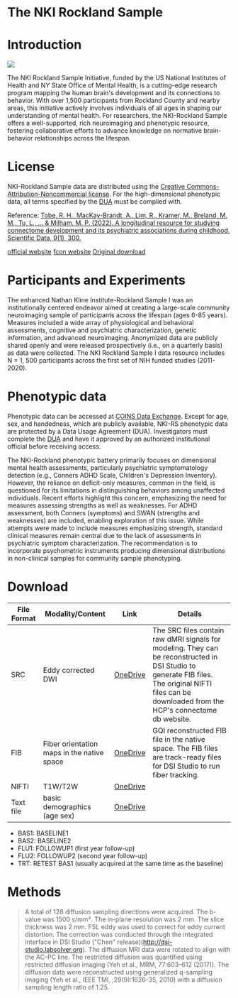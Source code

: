 # The NKI Rockland Sample

# Introduction

<img src="https://media.springernature.com/full/springer-static/image/art%3A10.1038%2Fs41597-022-01329-y/MediaObjects/41597_2022_1329_Fig1_HTML.png?as=webp" with=600/>

The NKI Rockland Sample Initiative, funded by the US National Institutes of Health and NY State Office of Mental Health, is a cutting-edge research program mapping the human brain's development and its connections to behavior. With over 1,500 participants from Rockland County and nearby areas, this initiative actively involves individuals of all ages in shaping our understanding of mental health. For researchers, the NKI-Rockland Sample offers a well-supported, rich neuroimaging and phenotypic resource, fostering collaborative efforts to advance knowledge on normative brain-behavior relationships across the lifespan.

# License

NKI-Rockland Sample data are distributed using the [Creative Commons-Attribution-Noncommercial license](https://creativecommons.org/licenses/by-nc/4.0/legalcode). For the high-dimensional phenotypic data, all terms specified by the [DUA](http://fcon_1000.projects.nitrc.org/indi/enhanced/data/DUA.pdf) must be complied with.

Reference: [Tobe, R. H., MacKay-Brandt, A., Lim, R., Kramer, M., Breland, M. M., Tu, L., ... & Milham, M. P. (2022). A longitudinal resource for studying connectome development and its psychiatric associations during childhood. Scientific Data, 9(1), 300.](https://www.nature.com/articles/s41597-022-01329-y)

[official website](https://www.nki.rfmh.org/) [fcon website](https://fcon_1000.projects.nitrc.org/indi/enhanced/index.html) [Original download](https://fcon_1000.projects.nitrc.org/indi/pro/nki.html)

# Participants and Experiments

The enhanced Nathan Kline Institute-Rockland Sample I was an institutionally centered endeavor aimed at creating a large-scale community neuroimaging sample of participants across the lifespan (ages 6-85 years). Measures included a wide array of physiological and behavioral assessments, cognitive and psychiatric characterization, genetic information, and advanced neuroimaging. Anonymized data are publicly shared openly and were released prospectively (i.e., on a quarterly basis) as data were collected. The NKI Rockland Sample I data resource includes N = 1, 500 participants across the first set of NIH funded studies (2011-2020).

# Phenotypic data

Phenotypic data can be accessed at [COINS Data Exchange](https://coins.trendscenter.org/). Except for age, sex, and handedness, which are publicly available, NKI-RS phenotypic data are protected by a Data Usage Agreement (DUA). Investigators must complete the [DUA](http://fcon_1000.projects.nitrc.org/indi/enhanced/data/DUA.pdf) and have it approved by an authorized institutional official before receiving access. 

The NKI-Rockland phenotypic battery primarily focuses on dimensional mental health assessments, particularly psychiatric symptomatology detection (e.g., Conners ADHD Scale, Children's Depression Inventory). However, the reliance on deficit-only measures, common in the field, is questioned for its limitations in distinguishing behaviors among unaffected individuals. Recent efforts highlight this concern, emphasizing the need for measures assessing strengths as well as weaknesses. For ADHD assessment, both Conners (symptoms) and SWAN (strengths and weaknesses) are included, enabling exploration of this issue. While attempts were made to include measures emphasizing strength, standard clinical measures remain central due to the lack of assessments in psychiatric symptom characterization. The recommendation is to incorporate psychometric instruments producing dimensional distributions in non-clinical samples for community sample phenotyping.

# Download

| File Format | Modality/Content | Link | Details |
|-------------|---|---|---------|
| SRC | Eddy corrected DWI | [OneDrive](https://pitt-my.sharepoint.com/:f:/g/personal/yehfc_pitt_edu/EqZQ-MtXjsJIrsSR6NG-UdoBsAbG02mIFjLIhkxYh-9vhQ?e=hxJ4rN) | The SRC files contain raw dMRI signals for modeling. They can be reconstructed in DSI Studio to generate FIB files. The original NIFTI files can be downloaded from the HCP's connectome db website. |
| FIB | Fiber orientation maps in the native space| [OneDrive](https://pitt-my.sharepoint.com/:f:/g/personal/yehfc_pitt_edu/EoBg23PFRJJDhyadw9m6zmcBe9MAk_AmMET936jMdrXTTQ?e=TEwhB0) | GQI reconstructed FIB file in the native space. The FIB files are track-ready files for DSI Studio to run fiber tracking. |
| NIFTI | T1W/T2W | [OneDrive](https://pitt-my.sharepoint.com/:f:/g/personal/yehfc_pitt_edu/EpS8KXagRYxBjw6AO4B6QFkBx9O5xqJiMcnwC-BlfsBzAw?e=5uQKUT) |  |
| Text file | basic demographics (age sex) | [OneDrive](https://pitt-my.sharepoint.com/:u:/g/personal/yehfc_pitt_edu/Ebt-DMl-V-xEt3IbMk_mPB8BMMCteOQIrqm1gu44jM1HBw?e=tibzFF) | |

- BAS1: BASELINE1
- BAS2: BASELINE2
- FLU1: FOLLOWUP1 (first year follow-up)
- FLU2: FOLLOWUP2 (second year follow-up) 
- TRT: RETEST BAS1 (usually acquired at the same time as the baseline)

# Methods
> A total of 128 diffusion sampling directions were acquired. The b-value was 1500 s/mm². The in-plane resolution was 2 mm. The slice thickness was 2 mm. FSL eddy was used to correct for eddy current distortion. The correction was conducted through the integrated interface in DSI Studio ("Chen" release)(http://dsi-studio.labsolver.org). The diffusion MRI data were rotated to align with the AC-PC line. The restricted diffusion was quantified using restricted diffusion imaging (Yeh et al., MRM, 77:603–612 (2017)). The diffusion data were reconstructed using generalized q-sampling imaging (Yeh et al., IEEE TMI, ;29(9):1626-35, 2010) with a diffusion sampling length ratio of 1.25. 

